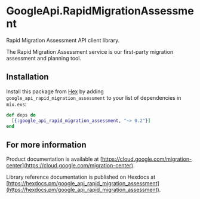 # GoogleApi.RapidMigrationAssessment

Rapid Migration Assessment API client library.

The Rapid Migration Assessment service is our first-party migration assessment and planning tool.

## Installation

Install this package from [Hex](https://hex.pm) by adding
`google_api_rapid_migration_assessment` to your list of dependencies in `mix.exs`:

```elixir
def deps do
  [{:google_api_rapid_migration_assessment, "~> 0.2"}]
end
```

## For more information

Product documentation is available at [https://cloud.google.com/migration-center](https://cloud.google.com/migration-center).

Library reference documentation is published on Hexdocs at
[https://hexdocs.pm/google_api_rapid_migration_assessment](https://hexdocs.pm/google_api_rapid_migration_assessment).
